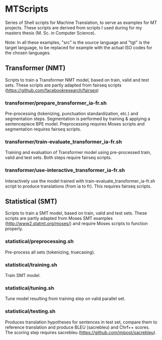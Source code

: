 # MTScripts

Series of Shell scripts for Machine Translation, to serve as examples for MT projects. These scripts are derived from scripts I used during for my masters thesis (M. Sc. in Computer Science).

Note: In all these examples, "src" is the source language and "tgt" is the target language, to be replaced for example with the actual ISO codes for the chosen languages.

## Transformer (NMT)

Scripts to train a Transformer NMT model, based on train, valid and test sets. These scripts are partly adapted from fairseq scripts (https://github.com/facebookresearch/fairseq)

### transformer/prepare_transformer_ia-fr.sh
Pre-processing (tokenizing, punctuation standardization, etc.) and segmentation steps. Segmentation is performed by training & applying a sentencepiece BPE model.
Preprocessing requires Moses scripts and segmentation requires fairseq scripts.

### transformer/train-evaluate_transformer_ia-fr.sh
Training and evaluation of Transformer model using pre-processed train, valid and test sets. Both steps require fairseq scripts.

### transformer/use-interactive_transformer_ia-fr.sh
Interactively use the model trained with train-evaluate_transformer_ia-fr.sh script to produce translations (from ia to fr). This requires fairseq scripts.

## Statistical (SMT)

Scripts to train a SMT model, based on train, valid and test sets. These scripts are partly adapted from Moses SMT examples (http://www2.statmt.org/moses/) and require Moses scripts to function properly. 

### statistical/preprocessing.sh
Pre-process all sets (tokenizing, truecasing).

### statistical/training.sh
Train SMT model.

### statistical/tuning.sh
Tune model resulting from training step on valid parallel set.

### statistical/testing.sh
Produces translation hypotheses for sentences in test set, compare them to reference translation and produce BLEU (sacrebleu) and Chrf++ scores.
The scoring step requires sacrebleu (https://github.com/mjpost/sacrebleu).

